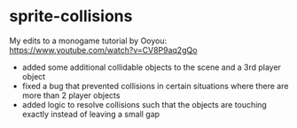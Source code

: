 # sprite-collisions
My edits to a monogame tutorial by Ooyou: https://www.youtube.com/watch?v=CV8P9aq2gQo

* added some additional collidable objects to the scene and a 3rd player object
* fixed a bug that prevented collisions in certain situations where there are more than 2 player objects
* added logic to resolve collisions such that the objects are touching exactly instead of leaving a small gap

